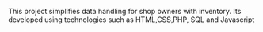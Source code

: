 This project simplifies data handling for shop owners with inventory.
Its developed using technologies such as HTML,CSS,PHP, SQL and Javascript
